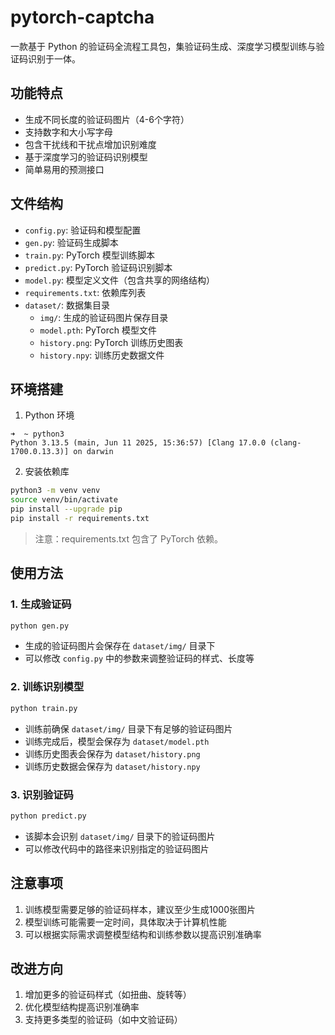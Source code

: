 # pytorch-captcha

一款基于 Python 的验证码全流程工具包，集验证码生成、深度学习模型训练与验证码识别于一体。

## 功能特点
- 生成不同长度的验证码图片（4-6个字符）
- 支持数字和大小写字母
- 包含干扰线和干扰点增加识别难度
- 基于深度学习的验证码识别模型
- 简单易用的预测接口

## 文件结构
- `config.py`: 验证码和模型配置
- `gen.py`: 验证码生成脚本
- `train.py`: PyTorch 模型训练脚本
- `predict.py`: PyTorch 验证码识别脚本
- `model.py`: 模型定义文件（包含共享的网络结构）
- `requirements.txt`: 依赖库列表
- `dataset/`: 数据集目录
  - `img/`: 生成的验证码图片保存目录
  - `model.pth`: PyTorch 模型文件
  - `history.png`: PyTorch 训练历史图表
  - `history.npy`: 训练历史数据文件

## 环境搭建

1. Python 环境

```
➜  ~ python3
Python 3.13.5 (main, Jun 11 2025, 15:36:57) [Clang 17.0.0 (clang-1700.0.13.3)] on darwin
```

2. 安装依赖库
 ```bash
python3 -m venv venv
source venv/bin/activate
pip install --upgrade pip
pip install -r requirements.txt
 ```
 > 注意：requirements.txt 包含了 PyTorch 依赖。

## 使用方法

### 1. 生成验证码
```bash
python gen.py
```
- 生成的验证码图片会保存在 `dataset/img/` 目录下
- 可以修改 `config.py` 中的参数来调整验证码的样式、长度等

### 2. 训练识别模型

```bash
python train.py
```
- 训练前确保 `dataset/img/` 目录下有足够的验证码图片
- 训练完成后，模型会保存为 `dataset/model.pth`
- 训练历史图表会保存为 `dataset/history.png`
- 训练历史数据会保存为 `dataset/history.npy`

### 3. 识别验证码

```bash
python predict.py
```
- 该脚本会识别 `dataset/img/` 目录下的验证码图片
- 可以修改代码中的路径来识别指定的验证码图片

## 注意事项
1. 训练模型需要足够的验证码样本，建议至少生成1000张图片
2. 模型训练可能需要一定时间，具体取决于计算机性能
3. 可以根据实际需求调整模型结构和训练参数以提高识别准确率

## 改进方向
1. 增加更多的验证码样式（如扭曲、旋转等）
2. 优化模型结构提高识别准确率
4. 支持更多类型的验证码（如中文验证码）